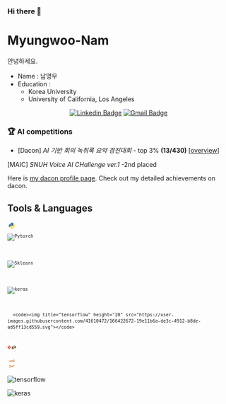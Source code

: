 ### Hi there 👋

# Myungwoo-Nam


안녕하세요.

- Name : 남명우
- Education : 
   - Korea University
   - University of California, Los Angeles


<div align=center>
   
[![Linkedin Badge](https://img.shields.io/badge/-LinkedIn-blue?style=flat-square&logo=Linkedin&logoColor=white&link=https://www.linkedin.com/in/seong-yun-byeon-8183a8113/)](https://www.linkedin.com/in/myungwoo-nam-6523a5157/)
[![Gmail Badge](https://img.shields.io/badge/Gmail-d14836?style=flat-square&logo=Gmail&logoColor=white&link=mailto:affjljoo3581@gmail.com)](mailto:myungwoo0221@gmail.com)
</div>



### 🏆 AI competitions
   
- [Dacon]  *AI 기반 회의 녹취록 요약 경진대회* - top 3% **(13/430)** [[overview](https://dacon.io/competitions/official/235813/overview/description)]


[MAIC] *SNUH Voice AI CHallenge ver.1* -2nd placed 

Here is [my dacon profile page](https://dacon.io/myprofile/230684/competition). Check out my detailed achievements on dacon.


## Tools & Languages
<code><img title="Python" height="20" src="https://raw.githubusercontent.com/github/explore/80688e429a7d4ef2fca1e82350fe8e3517d3494d/topics/python/python.png">
<code><img title="Pytorch" height="20" src="https://user-images.githubusercontent.com/41610472/166422386-19eb66be-be20-4eb1-bcff-1bf3ed34f956.svg"></code>
   
<code><img title="Sklearn" height="20" src="https://user-images.githubusercontent.com/41610472/166422627-8d9f9f5d-7f87-47b8-bc43-12e5c76b4148.svg"></code>
   
   <code><img title="keras" height="20" src="https://user-images.githubusercontent.com/41610472/166422502-892ce190-c9ab-4f36-bc2e-126802e861bf.svg"></code>
   
      <code><img title="tensorflow" height="20" src="https://user-images.githubusercontent.com/41610472/166422672-19e11b6a-de3c-4912-b8de-ad5ff13cd559.svg"></code>
   
   
   
</code>
<code><img title="Git and Github" height="20" src="https://raw.githubusercontent.com/github/explore/80688e429a7d4ef2fca1e82350fe8e3517d3494d/topics/git/git.png"></code>

<code><img title="Jupyter Notebooks and Lab" height="20" src="https://raw.githubusercontent.com/github/explore/80688e429a7d4ef2fca1e82350fe8e3517d3494d/topics/jupyter-notebook/jupyter-notebook.png"></code>

![tensorflow](https://user-images.githubusercontent.com/41610472/166422672-19e11b6a-de3c-4912-b8de-ad5ff13cd559.svg)


![keras](https://user-images.githubusercontent.com/41610472/166422627-8d9f9f5d-7f87-47b8-bc43-12e5c76b4148.svg)



<!--
**mnam102/mnam102** is a ✨ _special_ ✨ repository because its `README.md` (this file) appears on your GitHub profile.

Here are some ideas to get you started:

- 🔭 I’m currently working on ...
- 🌱 I’m currently learning ...
- 👯 I’m looking to collaborate on ...
- 🤔 I’m looking for help with ...
- 💬 Ask me about ...
- 📫 How to reach me: ...
- 😄 Pronouns: ...
- ⚡ Fun fact: ...
-->
